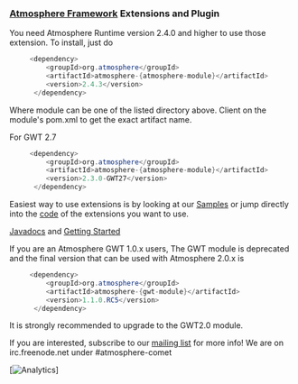 ### [Atmosphere Framework](https://github.com/Atmosphere/atmosphere) Extensions and Plugin

You need Atmosphere Runtime version 2.4.0 and higher to use those extension. To install, just do

```java
     <dependency>
         <groupId>org.atmosphere</groupId>
         <artifactId>atmosphere-{atmosphere-module}</artifactId>
         <version>2.4.3</version>
      </dependency>
```
Where module can be one of the listed directory above. Client on the module's pom.xml to get the exact artifact name.

For GWT 2.7

```java
     <dependency>
         <groupId>org.atmosphere</groupId>
         <artifactId>atmosphere-{atmosphere-module}</artifactId>
         <version>2.3.0-GWT27</version>
      </dependency>
```

Easiest way to use extensions is by looking at our [Samples](https://github.com/Atmosphere/atmosphere-samples) 
or jump directly into the [code](https://github.com/Atmosphere/atmosphere-samplesi/extensions-samples) of the extensions you want to use.

[Javadocs](http://atmosphere.github.io/atmosphere-extensions/apidocs/) and [Getting Started](https://github.com/Atmosphere/atmosphere-extensions/wiki)

If you are an Atmosphere GWT 1.0.x users, The GWT module is deprecated and the final version that can be used with Atmosphere 2.0.x is
```java
     <dependency>
         <groupId>org.atmosphere</groupId>
         <artifactId>atmosphere-{gwt-module}</artifactId>
         <version>1.1.0.RC5</version>
      </dependency>
```
It is strongly recommended to upgrade to the GWT2.0 module.

If you are interested, subscribe to our [mailing list](http://groups.google.com/group/atmosphere-framework) for more info!  We are on irc.freenode.net under #atmosphere-comet

[![Analytics](https://ga-beacon.appspot.com/UA-31990725-2/Atmosphere/atmosphere-extensions)]
